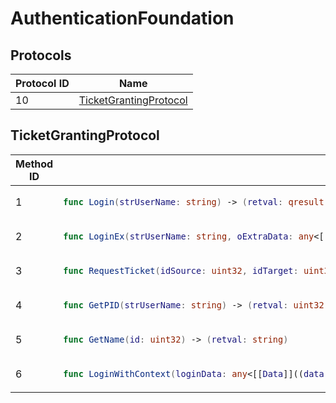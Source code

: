 # AuthenticationFoundation

## Protocols

<!-- INSERT protocol_idx START -->
| Protocol ID | Name |
|-------------|------|
| 10 | [TicketGrantingProtocol](#ticketgrantingprotocol) |
<!-- INSERT protocol_idx END -->

<!-- INSERT protocols START -->
## TicketGrantingProtocol
<table><thead><tr><th>Method ID</th><th>Signature</th></tr></thead>
<tbody>
<tr><td>1</td><td>

```swift
func Login(strUserName: string) -> (retval: qresult, pidPrincipal: uint32, pbufResponse: buffer, pConnectionData: [[RVConnectionData]]((rvconnectiondata)), strReturnMsg: string)
```

</td></tr>
<tr><td>2</td><td>

```swift
func LoginEx(strUserName: string, oExtraData: any<[[Data]]((data)), string>) -> (retval: qresult, pidPrincipal: uint32, pbufResponse: buffer, pConnectionData: [[RVConnectionData]]((rvconnectiondata)), strReturnMsg: string)
```

</td></tr>
<tr><td>3</td><td>

```swift
func RequestTicket(idSource: uint32, idTarget: uint32) -> (retval: qresult, bufResponse: buffer)
```

</td></tr>
<tr><td>4</td><td>

```swift
func GetPID(strUserName: string) -> (retval: uint32)
```

</td></tr>
<tr><td>5</td><td>

```swift
func GetName(id: uint32) -> (retval: string)
```

</td></tr>
<tr><td>6</td><td>

```swift
func LoginWithContext(loginData: any<[[Data]]((data)), string>) -> (retval: qresult, pidPrincipal: uint32, pbufResponse: buffer, pConnectionData: [[RVConnectionData]]((rvconnectiondata)))
```

</td></tr>
</tbody></table>
<!-- INSERT protocols END -->
